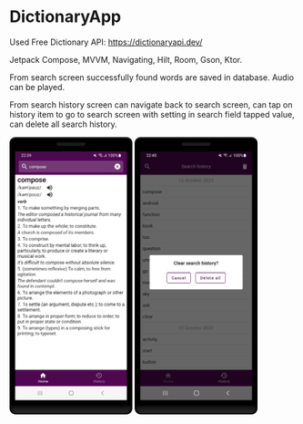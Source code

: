# DictionaryApp

Used Free Dictionary API: https://dictionaryapi.dev/

Jetpack Compose, MVVM, Navigating, Hilt, Room, Gson, Ktor.

From search screen successfully found words are saved in database. Audio can be played.

From search history screen can navigate back to search screen, can tap on history item to go to search screen with setting in search field tapped value, can delete all search history.

<img src="1.png" width="216" heigth="384"> <img src="2.png" width="216" heigth="384">
